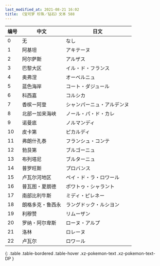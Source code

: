 ```yaml
---
last_modified_at: 2021-08-21 16:02
title: 《宝可梦 珍珠／钻石》文本 588
---
```

| 编号 | 中文 | 日文 |
| ---- | ---- | ---- |
| 0 | 无 | なし |
| 1 | 阿基坦 | アキテーヌ |
| 2 | 阿尔萨斯 | アルザス |
| 3 | 巴黎大区 | イル・ド・フランス |
| 4 | 奥弗涅 | オーベルニュ |
| 5 | 蓝色海岸 | コート・ダジュール |
| 6 | 科西嘉 | コルシカ |
| 7 | 香槟ー阿登 | シャンパーニュ・アルデンヌ |
| 8 | 北部ー加来海峡 | ノール・パ・ド・カレ |
| 9 | 诺曼底 | ノルマンディ |
| 10 | 皮卡第 | ピカルディ |
| 11 | 弗朗什孔泰 | フランシュ・コンテ |
| 12 | 勃艮第 | ブルゴーニュ |
| 13 | 布列塔尼 | ブルターニュ |
| 14 | 普罗旺斯 | プロバンス |
| 15 | 卢瓦尔河地区 | ペイ・ド・ラ・ロワール |
| 16 | 普瓦图・夏朗德 | ポワトゥ・シャラント |
| 17 | 南部比利牛斯 | ミディ・ピレネー |
| 18 | 朗格多克・鲁西永 | ラングドック・ルシヨン |
| 19 | 利穆赞 | リムーザン |
| 20 | 罗纳・阿尔卑斯 | ローヌ・アルプ |
| 21 | 洛林 | ロレーヌ |
| 22 | 卢瓦尔 | ロワール |
{: .table .table-bordered .table-hover .xz-pokemon-text .xz-pokemon-text-DP }